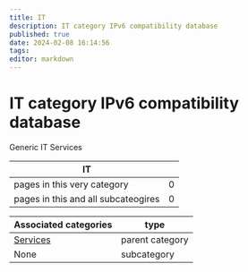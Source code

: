 ```yaml
---
title: IT
description: IT category IPv6 compatibility database
published: true
date: 2024-02-08 16:14:56 
tags:
editor: markdown
---
```


# IT category IPv6 compatibility database


Generic IT Services


| IT   |   |
| - | - |
| pages in this very category | 0 |
| pages in this and all subcateogires | 0 |

| Associated categories | type |
| - | - |
| [Services](../Services) | parent category |
| None | subcategory |